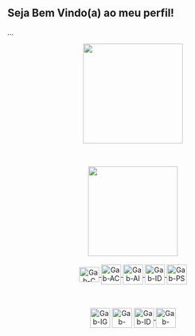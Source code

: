 ## Seja Bem Vindo(a) ao meu perfil!
<p>...</p>
<div align="center">
  <a href="https://github.com/gabdomin">
  <img height="200em" src="https://github-readme-stats.vercel.app/api?username=gabdomin&show_icons=true&theme=demo&include_all_commits=true&count_private=true"/>
    
##
    
 <div style="display: inline_block"><br> </div> 
  <img height="180em" src="https://github-readme-stats.vercel.app/api/top-langs/?username=gabdomin&layout=compact&langs_count=7&theme=demo"/>
</div>
<div style="display: inline_block"><br> </div>
<div align="center">
  <img align="center" alt="Gab-C" height="30" width="40 "src="https://cdn.jsdelivr.net/gh/devicons/devicon/icons/c/c-original.svg" target="_blank">
  <img align="center" alt="Gab-AC" height="40" width="40" src="https://img.icons8.com/color/48/000000/adobe-acrobat--v2.png" target="_blank">
  <img align="center" alt="Gab-AI" height="40" width="40" src="https://img.icons8.com/color/48/000000/adobe-illustrator--v2.png" target="_blank">
  <img align="center" alt="Gab-ID" height="40" width="40" src="https://img.icons8.com/color/48/000000/adobe-indesign--v2.png" target="_blank">
  <img align="center" alt="Gab-PS" height="40" width="40" src="https://img.icons8.com/color/48/000000/adobe-photoshop--v2.png" target="_blank">
 </div>
  
##

<div style="display: inline_block"><br> </div>
<div align="center"> 
  <a href="https://www.instagram.com/o_gabrieldom/" target="_blank"><img align="center" alt="Gab-IG" height="40" width="40" src="https://img.icons8.com/officel/80/000000/instagram-new.png" target="_blank"></a>
  <a href = "mailto:gabrielsildominguess@gmail.com"><img align="center" alt="Gab-GM" height="40" width="40" src="https://img.icons8.com/officel/80/000000/google-plus.png" target="_blank"></a>
  <a href="https://www.linkedin.com/in/gabriel-domingues-578363225/" target="_blank"><img align="center" alt="Gab-ID" height="40" width="40" src="https://img.icons8.com/officel/80/000000/linkedin.png" target="_blank">
  <a href="https://api.whatsapp.com/send?phone=5512996081296&text=Ol%C3%A1" target="_blank"><img align="center" alt="Gab-WS" height="40" width="40" src="https://img.icons8.com/officel/80/000000/whatsapp.png" target="_blank">
  

</div>
  

